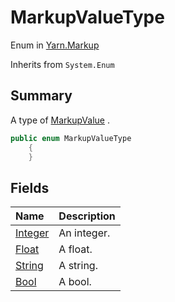 # MarkupValueType

Enum in [Yarn.Markup](/api/csharp/yarn.markup.md)

Inherits from `System.Enum`

## Summary


A type of  <a href="yarn.markup.markupvalue.md">MarkupValue</a> .


```csharp
public enum MarkupValueType
    {
    }
```

## Fields

|Name|Description|
|:---|:---|
|[Integer](/api/csharp/yarn.markup.markupvaluetype.integer.md)|An integer.|
|[Float](/api/csharp/yarn.markup.markupvaluetype.float.md)|A float.|
|[String](/api/csharp/yarn.markup.markupvaluetype.string.md)|A string.|
|[Bool](/api/csharp/yarn.markup.markupvaluetype.bool.md)|A bool.|

